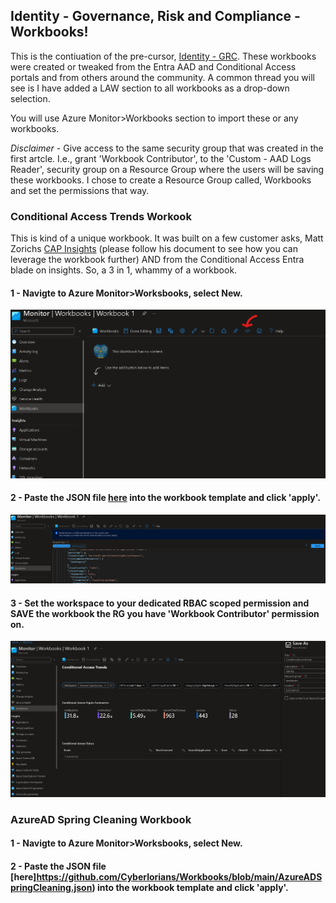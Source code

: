 ## Identity - Governance, Risk and Compliance - Workbooks! ##

This is the contiuation of the pre-cursor, [Identity - GRC](https://github.com/Cyberlorians/Articles/blob/main/IdentityGRC.md). These workbooks were created or tweaked from the Entra AAD and Conditional Access portals and from others around the community. A common thread you will see is I have added a LAW section to all workbooks as a drop-down selection. 

You will use Azure Monitor>Workbooks section to import these or any workbooks. 

*Disclaimer* - Give access to the same security group that was created in the first artcle. I.e., grant 'Workbook Contributor', to the 'Custom - AAD Logs Reader', security group on a Resource Group where the users will be saving these workbooks. I chose to create a Resource Group called, Workbooks and set the permissions that way. 

### Conditional Access Trends Workook ####

This is kind of a unique workbook. It was built on a few customer asks, Matt Zorichs [CAP Insights](https://learnsentinel.blog/2022/05/09/azure-ad-conditional-access-insights-auditing-with-microsoft-sentinel/) (please follow his document to see how you can leverage the workbook further) AND from the Conditional Access Entra blade on insights. So, a 3 in 1, whammy of a workbook. 

#### 1 - Navigte to Azure Monitor>Worksbooks, select New. 

![](https://github.com/Cyberlorians/uploadedimages/blob/main/customwbs1.png)

#### 2 - Paste the JSON file [here](https://github.com/Cyberlorians/Workbooks/blob/main/ConditionalAccessTrends.json) into the workbook template and click 'apply'.

![](https://github.com/Cyberlorians/uploadedimages/blob/main/customwbs2.png)

#### 3 - Set the workspace to your dedicated RBAC scoped permission and SAVE the workbook the RG you have 'Workbook Contributor' permission on.

![](https://github.com/Cyberlorians/uploadedimages/blob/main/customwbs3.png)


### AzureAD Spring Cleaning Workbook ####

#### 1 - Navigte to Azure Monitor>Worksbooks, select New. 

#### 2 - Paste the JSON file [here]https://github.com/Cyberlorians/Workbooks/blob/main/AzureADSpringCleaning.json) into the workbook template and click 'apply'.
